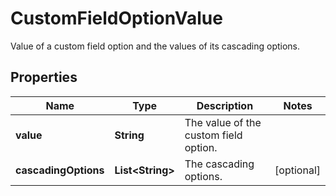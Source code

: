 

# CustomFieldOptionValue

Value of a custom field option and the values of its cascading options.

## Properties

Name | Type | Description | Notes
------------ | ------------- | ------------- | -------------
**value** | **String** | The value of the custom field option. | 
**cascadingOptions** | **List&lt;String&gt;** | The cascading options. |  [optional]



